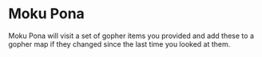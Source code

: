 # Moku Pona

Moku Pona will visit a set of gopher items you provided and add these
to a gopher map if they changed since the last time you looked at
them.

